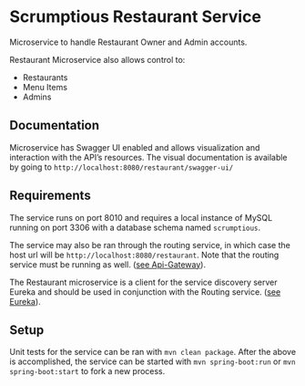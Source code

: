 # Scrumptious Restaurant Service

Microservice to handle Restaurant Owner and Admin accounts.

Restaurant Microservice also allows control to:
- Restaurants
- Menu Items
- Admins

## Documentation

Microservice has Swagger UI enabled and allows visualization and interaction with the API’s resources. The visual documentation is available by going to `http://localhost:8080/restaurant/swagger-ui/` 

## Requirements

The service runs on port 8010 and requires a local instance of MySQL running on port 3306 with a database schema named `scrumptious`.

The service may also be ran through the routing service, in which case the host url will be `http://localhost:8080/restaurant`. Note that the routing service must be running as well. ([see Api-Gateway](https://github.com/bandwidth-brothers/ss-scrumptious-apigateway/tree/main)).

The Restaurant microservice is a client for the service discovery server Eureka and should be used in conjunction with the Routing service. ([see Eureka](https://github.com/bandwidth-brothers/ss-scrumptious-eureka)).

## Setup

Unit tests for the service can be ran with `mvn clean package`.
After the above is accomplished, the service can be started with `mvn spring-boot:run` or `mvn spring-boot:start` to fork a new process.
